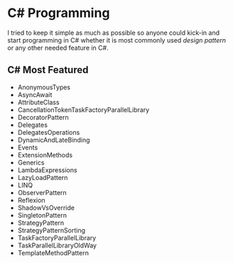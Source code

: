 # C# Programming 
	
I tried to keep it simple as much as possible so anyone could kick-in and start programming in C# whether it is most commonly used *design pattern* or any other needed feature in C#.

## C# Most Featured
   - AnonymousTypes
   - AsyncAwait
   - AttributeClass
   - CancellationTokenTaskFactoryParallelLibrary
   - DecoratorPattern
   - Delegates
   - DelegatesOperations
   - DynamicAndLateBinding
   - Events
   - ExtensionMethods
   - Generics
   - LambdaExpressions
   - LazyLoadPattern
   - LINQ
   - ObserverPattern
   - Reflexion
   - ShadowVsOverride
   - SingletonPattern
   - StrategyPattern
   - StrategyPatternSorting
   - TaskFactoryParallelLibrary
   - TaskParallelLibraryOldWay
   - TemplateMethodPattern
 
